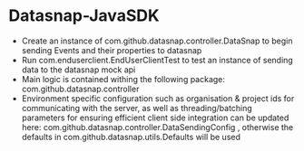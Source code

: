 Datasnap-JavaSDK
================
* Create an instance of com.github.datasnap.controller.DataSnap to begin sending Events and their properties to datasnap
* Run com.enduserclient.EndUserClientTest to test an instance of sending data to the datasnap mock api
* Main logic is contained withing the following package: com.github.datasnap.controller
* Environment specific configuration such as organisation & project ids for communicating with the server, as well as threading/batching parameters for ensuring efficient client side integration can be updated here: com.github.datasnap.controller.DataSendingConfig , otherwise the defaults in com.github.datasnap.utils.Defaults will be used

